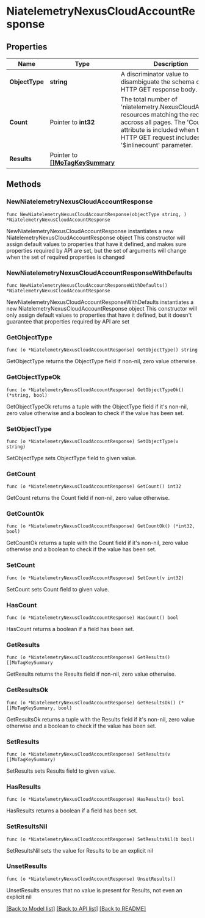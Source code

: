 # NiatelemetryNexusCloudAccountResponse

## Properties

Name | Type | Description | Notes
------------ | ------------- | ------------- | -------------
**ObjectType** | **string** | A discriminator value to disambiguate the schema of a HTTP GET response body. | 
**Count** | Pointer to **int32** | The total number of &#39;niatelemetry.NexusCloudAccount&#39; resources matching the request, accross all pages. The &#39;Count&#39; attribute is included when the HTTP GET request includes the &#39;$inlinecount&#39; parameter. | [optional] 
**Results** | Pointer to [**[]MoTagKeySummary**](MoTagKeySummary.md) |  | [optional] 

## Methods

### NewNiatelemetryNexusCloudAccountResponse

`func NewNiatelemetryNexusCloudAccountResponse(objectType string, ) *NiatelemetryNexusCloudAccountResponse`

NewNiatelemetryNexusCloudAccountResponse instantiates a new NiatelemetryNexusCloudAccountResponse object
This constructor will assign default values to properties that have it defined,
and makes sure properties required by API are set, but the set of arguments
will change when the set of required properties is changed

### NewNiatelemetryNexusCloudAccountResponseWithDefaults

`func NewNiatelemetryNexusCloudAccountResponseWithDefaults() *NiatelemetryNexusCloudAccountResponse`

NewNiatelemetryNexusCloudAccountResponseWithDefaults instantiates a new NiatelemetryNexusCloudAccountResponse object
This constructor will only assign default values to properties that have it defined,
but it doesn't guarantee that properties required by API are set

### GetObjectType

`func (o *NiatelemetryNexusCloudAccountResponse) GetObjectType() string`

GetObjectType returns the ObjectType field if non-nil, zero value otherwise.

### GetObjectTypeOk

`func (o *NiatelemetryNexusCloudAccountResponse) GetObjectTypeOk() (*string, bool)`

GetObjectTypeOk returns a tuple with the ObjectType field if it's non-nil, zero value otherwise
and a boolean to check if the value has been set.

### SetObjectType

`func (o *NiatelemetryNexusCloudAccountResponse) SetObjectType(v string)`

SetObjectType sets ObjectType field to given value.


### GetCount

`func (o *NiatelemetryNexusCloudAccountResponse) GetCount() int32`

GetCount returns the Count field if non-nil, zero value otherwise.

### GetCountOk

`func (o *NiatelemetryNexusCloudAccountResponse) GetCountOk() (*int32, bool)`

GetCountOk returns a tuple with the Count field if it's non-nil, zero value otherwise
and a boolean to check if the value has been set.

### SetCount

`func (o *NiatelemetryNexusCloudAccountResponse) SetCount(v int32)`

SetCount sets Count field to given value.

### HasCount

`func (o *NiatelemetryNexusCloudAccountResponse) HasCount() bool`

HasCount returns a boolean if a field has been set.

### GetResults

`func (o *NiatelemetryNexusCloudAccountResponse) GetResults() []MoTagKeySummary`

GetResults returns the Results field if non-nil, zero value otherwise.

### GetResultsOk

`func (o *NiatelemetryNexusCloudAccountResponse) GetResultsOk() (*[]MoTagKeySummary, bool)`

GetResultsOk returns a tuple with the Results field if it's non-nil, zero value otherwise
and a boolean to check if the value has been set.

### SetResults

`func (o *NiatelemetryNexusCloudAccountResponse) SetResults(v []MoTagKeySummary)`

SetResults sets Results field to given value.

### HasResults

`func (o *NiatelemetryNexusCloudAccountResponse) HasResults() bool`

HasResults returns a boolean if a field has been set.

### SetResultsNil

`func (o *NiatelemetryNexusCloudAccountResponse) SetResultsNil(b bool)`

 SetResultsNil sets the value for Results to be an explicit nil

### UnsetResults
`func (o *NiatelemetryNexusCloudAccountResponse) UnsetResults()`

UnsetResults ensures that no value is present for Results, not even an explicit nil

[[Back to Model list]](../README.md#documentation-for-models) [[Back to API list]](../README.md#documentation-for-api-endpoints) [[Back to README]](../README.md)


